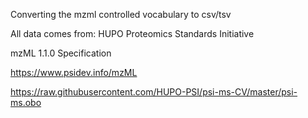 Converting the mzml controlled vocabulary to csv/tsv 

All data comes from:
HUPO Proteomics Standards Initiative 

mzML 1.1.0 Specification

https://www.psidev.info/mzML

https://raw.githubusercontent.com/HUPO-PSI/psi-ms-CV/master/psi-ms.obo
